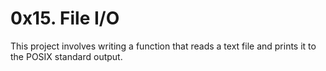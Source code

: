 # 0x15. File I/O

This project involves writing a function that reads a text file and prints it to the POSIX standard output.

